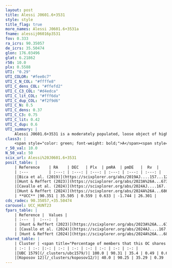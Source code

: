 ```yaml
---
layout: post
title: Alessi J0601.6+3531
style: style
title_flag: true
more_names: Alessi J0601.6+3531a
fname: alessij06016p3531
fov: 0.333
ra_icrs: 90.35057
de_icrs: 35.50474
glon: 176.03496
glat: 6.21862
r50: 10.0
plx: 0.5588
UTI: "0.29"
UTI_COLOR: "#fee0c7"
UTI_C_N_COL: "#ffffe8"
UTI_C_dens_COL: "#ffefd2"
UTI_C_C3_COL: "#d4edca"
UTI_C_lit_COL: "#fff6da"
UTI_C_dup_COL: "#f2f9d6"
UTI_C_N: 0.5
UTI_C_dens: 0.37
UTI_C_C3: 0.75
UTI_C_lit: 0.42
UTI_C_dup: 0.6
UTI_summary: |
    Alessi J0601.6+3531 is a moderately populated, loose object of high C3 quality. It is poorly studied in the literature.<br><br>This is likely a unique object, which shares a moderate percentage of members with at least one previously reported entry.
class3: |
    <span style="color: green; font-weight: bold;">A</span><span style="color: #FFC300; font-weight: bold;">B</span>
r_50_val: 10.0
N_50_val: 50
scix_url: Alessi%20J0601.6+3531
posit_table: |
    | Reference    | RA    | DEC   | Plx  | pmRA  | pmDE   |  Rv  |
    | :---         | :---: | :---: | :---: | :---: | :---: | :---: |
    |[Bica et al. (2019)](https://scixplorer.org/abs/2019AJ....157...12B) | 90.402 | 35.523 | -- | -- | -- | -- |
    |[Hunt & Reffert (2023)](https://scixplorer.org/abs/2023A%26A...673A.114H) | 90.397 | 35.526 | 0.587 | 0.613 | -1.744 | -- |
    |[Cavallo et al. (2024)](https://scixplorer.org/abs/2024AJ....167...12C) | 90.403 | 35.581 | 0.587 | -- | -- | -- |
    |[Hunt & Reffert (2024)](https://scixplorer.org/abs/2024A%26A...686A..42H) | 90.397 | 35.526 | 0.587 | 0.613 | -1.744 | -- |
    | **UCC** |90.351 | 35.505 | 0.559 | 0.633 | -1.744 | 26.301 | 
cds_radec: 90.35057,+35.50474
carousel: UCC_HUNT23
fpars_table: |
    | Reference |  Values |
    | :---  |  :---:  |
    | [Hunt & Reffert (2023)](https://scixplorer.org/abs/2023A%26A...673A.114H) | `AV50=1.28, diffAV50=0.54, MOD50=11.132, logAge50=8.415` |
    | [Cavallo et al. (2024)](https://scixplorer.org/abs/2024AJ....167...12C) | `AV50=1.55, dMod50=11.25, logAge50=8.39, [Fe/H]50=0.09` |
    | [Hunt & Reffert (2024)](https://scixplorer.org/abs/2024A%26A...686A..42H) | `MassJ=203.608` |
shared_table: |
    | Cluster | <span title="Percentage of members that this OC shares with the ones listed">%</span>   | RA   | DEC   | Plx   | pmRA  | pmDE  | Rv | UTI |
    | :-: | :-: |:-: | :-: | :-: | :-: | :-: | :-: | :-: |
    |[UBC 1579](/_clusters/ubc1579/)| 100.0 | 90.31 | 35.4 | 0.49 | 0.64 | -1.74 | 56.82 |0.19 |
    |[Koposov 12](/_clusters/koposov12/)| 40.0 | 90.25 | 35.29 | 0.39 | 0.65 | -1.74 | 19.67 |0.96 |
---
```

